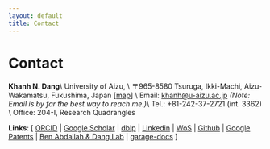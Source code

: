 ```yaml
---
layout: default
title: Contact
---
```

# Contact

**Khanh N. Dang**\\
University of Aizu, \\
〒965-8580 Tsuruga, Ikki-Machi, Aizu-Wakamatsu, Fukushima, Japan \[[map](https://goo.gl/maps/9CYKa1HMB4EZjKW27)\]  \\
Email: khanh@u-aizu.ac.jp *(Note: Email is by far the best way to reach me.)*\\
Tel.: +81-242-37-2721 (int. 3362) \\
Office: 204-I, Research Quadrangles

**Links**: [ [ORCID](https://orcid.org/0000-0001-6702-3870) \| [Google Scholar](https://scholar.google.com.vn/citations?user=mQbqkUMAAAAJ) \| [dblp](https://dblp.uni-trier.de/pid/184/5348.html) \| [Linkedin](https://www.linkedin.com/in/khanhndang) \| [WoS](https://www.webofscience.com/wos/author/record/2184844) \| [Github](https://github.com/khanhdang) \| [Google Patents](https://patents.google.com/?inventor=Nam+Khanh+Dang) \| [Ben Abdallah & Dang Lab](https://web-ext.u-aizu.ac.jp/misc/benablab/) \| [garage-docs](https://web-int.u-aizu.ac.jp/~khanh/) ] 
